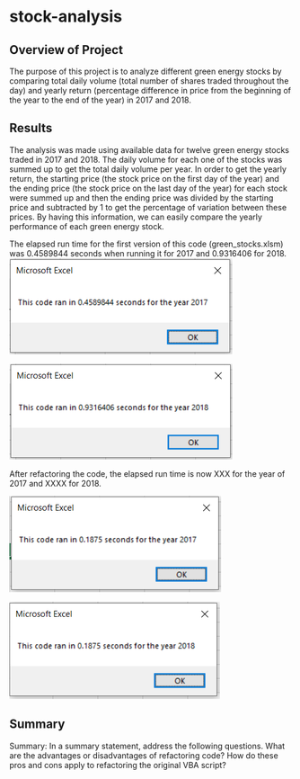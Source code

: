 # stock-analysis

## Overview of Project
The purpose of this project is to analyze different green energy stocks by comparing total daily volume (total number of shares traded throughout the day) and yearly return (percentage difference in price from the beginning of the year to the end of the year) in 2017 and 2018.

## Results
The analysis was made using available data for twelve green energy stocks traded in 2017 and 2018. The daily volume for each one of the stocks was summed up to get the total daily volume per year. In order to get the yearly return, the starting price (the stock price on the first day of the year) and the ending price (the stock price on the last day of the year) for each stock were summed up and then the ending price was divided by the starting price and subtracted by 1 to get the percentage of variation between these prices. By having this information, we can easily compare the yearly performance of each green energy stock.

The elapsed run time for the first version of this code (green_stocks.xlsm) was 0.4589844 seconds when running it for 2017 and 0.9316406 for 2018.
<br />
![Elapsed run time for the original script (year 2017)](./Resources/VBA_Challenge_2017_before_refactoring.PNG)

![Elapsed run time for the original script (year 2018)](./Resources/VBA_Challenge_2018_before_refactoring.PNG)


After refactoring the code, the elapsed run time is now XXX for the year of 2017 and XXXX for 2018.

![Elapsed run time for the refactored script (year 2017)](./Resources/VBA_Challenge_2017.PNG)

![Elapsed run time for the refactored script (year 2018)](./Resources/VBA_Challenge_2018.PNG)


## Summary
Summary: In a summary statement, address the following questions.
What are the advantages or disadvantages of refactoring code?
How do these pros and cons apply to refactoring the original VBA script?
